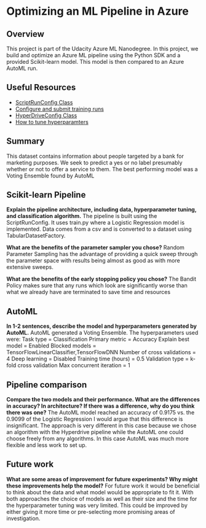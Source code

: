 # Optimizing an ML Pipeline in Azure

## Overview
This project is part of the Udacity Azure ML Nanodegree.
In this project, we build and optimize an Azure ML pipeline using the Python SDK and a provided Scikit-learn model.
This model is then compared to an Azure AutoML run.

## Useful Resources
- [ScriptRunConfig Class](https://docs.microsoft.com/en-us/python/api/azureml-core/azureml.core.scriptrunconfig?view=azure-ml-py)
- [Configure and submit training runs](https://docs.microsoft.com/en-us/azure/machine-learning/how-to-set-up-training-targets)
- [HyperDriveConfig Class](https://docs.microsoft.com/en-us/python/api/azureml-train-core/azureml.train.hyperdrive.hyperdriveconfig?view=azure-ml-py)
- [How to tune hyperparamters](https://docs.microsoft.com/en-us/azure/machine-learning/how-to-tune-hyperparameters)


## Summary
This dataset contains information about people targeted by a bank for marketing purposes. We seek to predict a yes or no label presumably whether or not to offer a service to them.
The best performing model was a Voting Ensemble found by AutoML

## Scikit-learn Pipeline
**Explain the pipeline architecture, including data, hyperparameter tuning, and classification algorithm.**
The pipeline is built using the ScriptRunConfig. It uses train.py where a Logistic Regression model is implemented.
Data comes from a csv and is converted to a dataset using TabularDatasetFactory.

**What are the benefits of the parameter sampler you chose?**
Random Parameter Sampling has the advantage of providing a quick sweep through the parameter space with results being almost as good as with more extensive sweeps.

**What are the benefits of the early stopping policy you chose?**
The Bandit Policy makes sure that any runs which look are significantly worse than what we already have are terminated to save time and resources

## AutoML
**In 1-2 sentences, describe the model and hyperparameters generated by AutoML.**
AutoML generated a Voting Ensemble.
The hyperparameters used were:
Task type = Classification
Primary metric = Accuracy
Explain best model = Enabled
Blocked models = TensorFlowLinearClassifier,TensorFlowDNN
Number of cross validations = 4
Deep learning = Disabled
Training time (hours) = 0.5
Validation type = k-fold cross validation
Max concurrent iteration = 1

## Pipeline comparison
**Compare the two models and their performance. What are the differences in accuracy? In architecture? If there was a difference, why do you think there was one?**
The AutoML model reached an accuracy of 0.9175 vs. the 0.9099 of the Logistic Regression
I would argue that this difference is insignificant.
The approach is very different in this case because we chose an algorithm with the Hyperdrive pipeline while the AutoML one could choose freely from any algorithms. In this case AutoML was much more flexible and less work to set up.

## Future work
**What are some areas of improvement for future experiments? Why might these improvements help the model?**
For future work it would be beneficial to think about the data and what model would be appropriate to fit it. With both approaches the choice of models as well as their size and the time for the hyperparameter tuning was very limited. This could be improved by either giving it more time or pre-selecting more promising areas of investigation.

